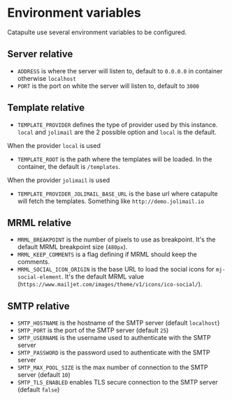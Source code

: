 # Environment variables

Catapulte use several environment variables to be configured.

## Server relative

- `ADDRESS` is where the server will listen to, default to `0.0.0.0` in container otherwise `localhost`
- `PORT` is the port on white the server will listen to, default to `3000`

## Template relative

- `TEMPLATE_PROVIDER` defines the type of provider used by this instance. `local` and `jolimail` are the 2 possible option and `local` is the default.

When the provider `local` is used

- `TEMPLATE_ROOT` is the path where the templates will be loaded. In the container, the default is `/templates`.

When the provider `jolimail` is used

- `TEMPLATE_PROVIDER_JOLIMAIL_BASE_URL` is the base url where catapulte will fetch the templates. Something like `http://demo.jolimail.io`

## MRML relative

- `MRML_BREAKPOINT` is the number of pixels to use as breakpoint. It's the default MRML breakpoint size (`480px`).
- `MRML_KEEP_COMMENTS` is a flag defining if MRML should keep the comments.
- `MRML_SOCIAL_ICON_ORIGIN` is the base URL to load the social icons for `mj-social-element`. It's the default MRML value (`https://www.mailjet.com/images/theme/v1/icons/ico-social/`).

## SMTP relative

- `SMTP_HOSTNAME` is the hostname of the SMTP server (default `localhost`)
- `SMTP_PORT` is the port of the SMTP server (default `25`)
- `SMTP_USERNAME` is the username used to authenticate with the SMTP server
- `SMTP_PASSWORD` is the password used to authenticate with the SMTP server
- `SMTP_MAX_POOL_SIZE` is the max number of connection to the SMTP server (default `10`)
- `SMTP_TLS_ENABLED` enables TLS secure connection to the SMTP server (default `false`)

